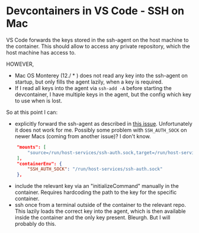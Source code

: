 # Devcontainers in VS Code - SSH on Mac

VS Code forwards the keys stored in the ssh-agent on the host machine to the container. This should allow to access any private repository, which the host machine has access to. 

HOWEVER, 

- Mac OS Monterey (12./ * ) does not read any key into the ssh-agent on startup, but only fills the agent lazily, when a key is required. 
- If I read all keys into the agent via `ssh-add -A` before starting the devcontainer, I have multiple keys in the agent, but the config which key to use when is lost.

So at this point I can:

- explicitly forward the ssh-agent as described in [this issue](https://github.com/microsoft/vscode-remote-release/issues/4024). Unfortunately it does not work for me. Possibly some problem with `SSH_AUTH_SOCK` on newer Macs (coming from another issue)? I don't know.

``` json
    "mounts": [
        "source=/run/host-services/ssh-auth.sock,target=/run/host-services/ssh-auth.sock,type=bind,consistency=cached"
    ],
    "containerEnv": {
        "SSH_AUTH_SOCK": "/run/host-services/ssh-auth.sock"
    },
```

- include the relevant key via an "initializeCommand" manually in the container. Requires hardcoding the path to the key for the specific container. 
- ssh once from a terminal outside of the container to the relevant repo. This lazily loads the correct key into the agent, which is then available inside the container and the only key present. Bleurgh. But I will probably do this.
